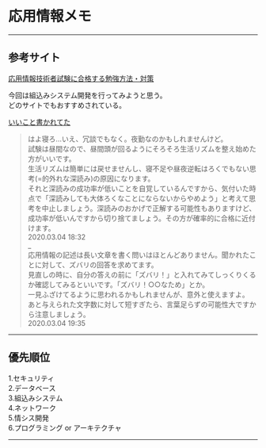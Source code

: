 # 応用情報メモ

---

## 参考サイト

[応用情報技術者試験に合格する勉強方法・対策](https://qiita.com/drken/items/42e54d5c43d4d7815ed4)  

今回は組込みシステム開発を行ってみようと思う。  
どのサイトでもおすすめされている。  

[いいこと書かれてた](https://www.ap-siken.com/bbs/1931.html)

>はよ寝ろ…いえ、冗談でもなく。夜勤なのかもしれませんけど。  
>試験は昼間なので、昼間頭が回るようにそろそろ生活リズムを整え始めた方がいいです。  
>生活リズムは簡単には戻せませんし、寝不足や昼夜逆転はろくでもない思考(=的外れな深読み)の原因になります。  
>それと深読みの成功率が低いことを自覚しているんですから、気付いた時点で「深読みしても大体ろくなことにならないからやめよう」と考えて思考を中止しましょう。深読みのおかげで正解する可能性もありますけど、成功率が低いんですから切り捨てましょう。その方が確率的に合格に近付けます。  
>2020.03.04 18:32  
_  
>応用情報の記述は長い文章を書く問いはほとんどありません。聞かれたことに対して、ズバリの回答を求めてます。  
>見直しの時に、自分の答えの前に「ズバリ！」と入れてみてしっくりくるか確認してみるといいです。「ズバリ！○○なため」とか。  
>一見ふざけてるように思われるかもしれませんが、意外と使えますよ。  
>あと与えられた文字数に対して短すぎたら、言葉足らずの可能性大ですから注意しましょう。  
>2020.03.04 19:35  

---

## 優先順位

1.セキュリティ  
2.データベース  
3.組込みシステム  
4.ネットワーク  
5.情シス開発  
6.プログラミング or アーキテクチャ  

---
